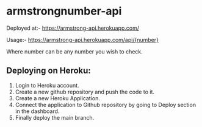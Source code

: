 # armstrongnumber-api

Deployed at:- https://armstrong-api.herokuapp.com/

Usage:-
https://armstrong-api.herokuapp.com/api/{number}

Where number can be any number you wish to check.

## Deploying on Heroku:
1. Login to Heroku account.
2. Create a new github repository and push the code to it.
3. Create a new Heroku Application.
4. Connect the application to Github repository by going to Deploy section in the dashboard.
5. Finally deploy the main branch.
